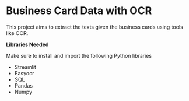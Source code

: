 # Business Card Data with OCR
This project aims to extract the texts given the business cards using tools like OCR.

**Libraries Needed**

Make sure to install and import the following Python libraries 
* Streamlit
* Easyocr
* SQL
* Pandas
* Numpy
